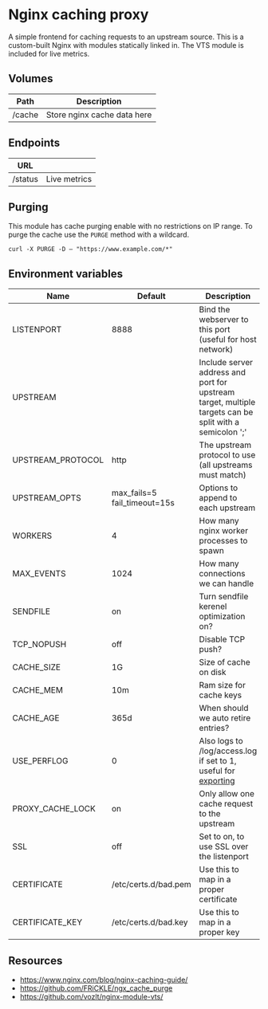# Nginx caching proxy

A simple frontend for caching requests to an upstream source. This is a custom-built Nginx with modules statically linked in. The VTS module is included for live metrics.

## Volumes

| Path   | Description                 |
| ------ | --------------------------- |
| /cache | Store nginx cache data here |

## Endpoints

| URL     |              |
| ------- | ------------ |
| /status | Live metrics |

## Purging

This module has cache purging enable with no restrictions on IP range. To purge the cache use the `PURGE` method with a wildcard.

    curl -X PURGE -D – "https://www.example.com/*"


## Environment variables
| Name              | Default                      | Description                                                                                                                   |
| ----------------- | ---------------------------- | ----------------------------------------------------------------------------------------------------------------------------- |
| LISTENPORT        | 8888                         | Bind the webserver to this port (useful for host network)                                                                     |
| UPSTREAM          |                              | Include server address and port for upstream target, multiple targets can be split with a semicolon ';'                       |
| UPSTREAM_PROTOCOL | http                         | The upstream protocol to use (all upstreams must match)                                                                       |
| UPSTREAM_OPTS     | max_fails=5 fail_timeout=15s | Options to append to each upstream                                                                                            |
| WORKERS           | 4                            | How many nginx worker processes to spawn                                                                                      |
| MAX_EVENTS        | 1024                         | How many connections we can handle                                                                                            |
| SENDFILE          | on                           | Turn sendfile kerenel optimization on?                                                                                        |
| TCP_NOPUSH        | off                          | Disable TCP push?                                                                                                             |
| CACHE_SIZE        | 1G                           | Size of cache on disk                                                                                                         |
| CACHE_MEM         | 10m                          | Ram size for cache keys                                                                                                       |
| CACHE_AGE         | 365d                         | When should we auto retire entries?                                                                                           |
| USE_PERFLOG       | 0                            | Also logs to /log/access.log if set to 1, useful for [exporting](https://www.martin-helmich.de/en/blog/monitoring-nginx.html) |
| PROXY_CACHE_LOCK  | on                           | Only allow one cache request to the upstream                                                                                  |
| SSL               | off                          | Set to on, to use SSL over the listenport                                                                                     |
| CERTIFICATE       | /etc/certs.d/bad.pem         | Use this to map in a proper certificate                                                                                       |
| CERTIFICATE_KEY   | /etc/certs.d/bad.key         | Use this to map in a proper key                                                                                               |


## Resources

* https://www.nginx.com/blog/nginx-caching-guide/
* https://github.com/FRiCKLE/ngx_cache_purge
* https://github.com/vozlt/nginx-module-vts/